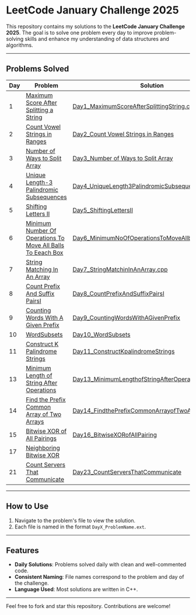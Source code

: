 # LeetCode January Challenge 2025

This repository contains my solutions to the **LeetCode January Challenge 2025**. The goal is to solve one problem every day to improve problem-solving skills and enhance my understanding of data structures and algorithms.

---

## Problems Solved
| Day | Problem                                              | Solution                                   |
|-----|----------------------------------------------------- |--------------------------------------------|
| 1   | [Maximum Score After Splitting a String](https://leetcode.com/problems/maximum-score-after-splitting-a-string/description/?envType=daily-question&envId=2025-01-01) | [Day1_MaximumScoreAfterSplittingString.cpp](./Day1_MaxScoreAfterSplittingAString.cpp) |
| 2   | [Count Vowel Strings in Ranges](https://leetcode.com/problems/count-vowel-strings-in-ranges/description/?envType=daily-question&envId=2025-01-02) | [Day2_Count Vowel Strings in Ranges](./Day2_CountVowelsStringInRanges.cpp)| 
| 3   | [Number of Ways to Split Array](https://leetcode.com/problems/number-of-ways-to-split-array/description/?envType=daily-question&envId=2025-01-03) | [Day3_Number of Ways to Split Array](./Day3_NoOfWaysToSplitArray.cpp)|
| 4   | [Unique Length-3 Palindromic Subsequences](https://leetcode.com/problems/unique-length-3-palindromic-subsequences/?envType=daily-question&envId=2025-01-04) | [Day4_UniqueLength3PalindromicSubsequences](./Day4_UniqueLength3PalindromicSubsequences.cpp)|
| 5   | [Shifting Letters II](https://leetcode.com/problems/shifting-letters-ii/description/?envType=daily-question&envId=2025-01-05) |[Day5_ShiftingLettersII](./Day5_ShiftingLettersII.cpp)|
| 6   | [Minimum Number Of Operations To Move All Balls To Eeach Box](https://leetcode.com/problems/minimum-number-of-operations-to-move-all-balls-to-each-box/?envType=daily-question&envId=2025-01-06) |[Day6_MinimumNoOfOperationsToMoveAllballsToEachBox](./Day6_MinimumNoOfOperationsToMoveAllballsToEachBox.cpp)|
| 7   | [String Matching In An Array](https://leetcode.com/problems/string-matching-in-an-array/?envType=daily-question&envId=2025-01-07) |[Day7_StringMatchinInAnArray.cpp](./Day7_StringMatchinInAnArray.cpp)|
| 8   | [Count Prefix And Suffix PairsI](https://leetcode.com/problems/counting-words-with-a-given-prefix/description/?envType=daily-question&envId=2025-01-09) |[Day8_CountPrefixAndSuffixPairsI](./Day7_StringMatchinInAnArray.cpp)
| 9   | [Counting Words With A Given Prefix](https://leetcode.com/problems/count-prefix-and-suffix-pairs-i/description/?envType=daily-question&envId=2025-01-08) | [Day9_CountingWordsWithAGivenPrefix](./Day9_CountingWordsWithAGivenPrefix.cpp)
| 10  | [WordSubsets](https://leetcode.com/problems/word-subsets/description/?envType=daily-question&envId=2025-01-10) | [Day10_WordSubsets](./Day10_WordSubsets.cpp)
| 11  | [Construct K Palindrome Strings](https://leetcode.com/problems/construct-k-palindrome-strings/?envType=daily-question&envId=2025-01-11) | [Day11_ConstructKpalindromeStrings](./Day11_ConstructKpalindromeStrings.cpp)
| 13  | [Minimum Length of String After Operations](https://leetcode.com/problems/minimum-length-of-string-after-operations/description/?envType=daily-question&envId=2025-01-13) | [Day13_MinimumLengthofStringAfterOperations](./Day13_MinimumLengthofStringAfterOperations.cpp)
| 14  | [Find the Prefix Common Array of Two Arrays](https://leetcode.com/problems/find-the-prefix-common-array-of-two-arrays/description/?envType=daily-question&envId=2025-01-14) | [Day14_FindthePrefixCommonArrayofTwoArrays](./Day14_FindthePrefixCommonArrayofTwoArrays.cpp)
| 15  | [ Bitwise XOR of All Pairings](https://leetcode.com/problems/bitwise-xor-of-all-pairings/description/?envType=daily-question&envId=2025-01-16) | [Day16_BitwiseXORofAllPairing](./Day16_BitwiseXORofAllPairing.cpp)
| 17  | [Neighboring Bitwise XOR](https://leetcode.com/problems/neighboring-bitwise-xor/description/?envType=daily-question&envId=2025-01-17) | []()
| 21  | [Count Servers That Communicate](https://leetcode.com/problems/count-servers-that-communicate/description/?envType=daily-question&envId=2025-01-23) | [Day23_CountServersThatCommunicate](./Day23_CountServersThatCommunicate.cpp)
---

## How to Use
1. Navigate to the problem's file to view the solution.
2. Each file is named in the format `DayX_ProblemName.ext`.

---

## Features
- **Daily Solutions**: Problems solved daily with clean and well-commented code.
- **Consistent Naming**: File names correspond to the problem and day of the challenge.
- **Language Used**: Most solutions are written in C++.

---

Feel free to fork and star this repository. Contributions are welcome!

